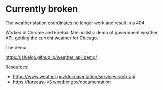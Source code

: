 # Currently broken
The weather station coordinates no longer work and result in a 404


Worked in Chrome and Firefox.
Minimalistic demo of government weather API, getting the current weather for Chicago.

The demo:

https://jshields.github.io/weather_api_demo/

Resources:
* https://www.weather.gov/documentation/services-web-api
* https://forecast-v3.weather.gov/documentation

